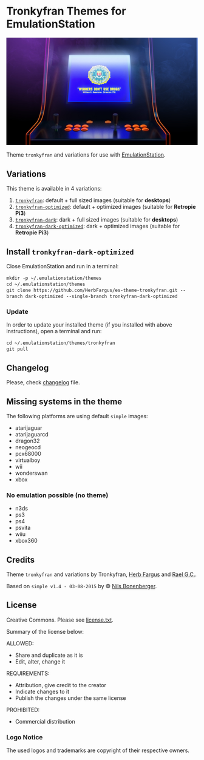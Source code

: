 # Tronkyfran Themes for EmulationStation

![Arcade banner](mame/art/mame_art_blur.jpg)

Theme `tronkyfran` and variations for use with [EmulationStation](http://www.emulationstation.org/).

## Variations

This theme is available in 4 variations:

1. [`tronkyfran`][1]: default + full sized images (suitable for **desktops**)
2. [`tronkyfran-optimized`][2]: default + optimized images (suitable for **Retropie Pi3**)
3. [`tronkyfran-dark`][3]: dark + full sized images (suitable for **desktops**)
4. [`tronkyfran-dark-optimized`][4]: dark + optimized images (suitable for **Retropie Pi3**)

[1]: https://github.com/HerbFargus/es-theme-tronkyfran
[2]: https://github.com/HerbFargus/es-theme-tronkyfran/tree/optimized
[3]: https://github.com/HerbFargus/es-theme-tronkyfran/tree/dark
[4]: https://github.com/HerbFargus/es-theme-tronkyfran/tree/dark-optimized

## Install `tronkyfran-dark-optimized`

Close EmulationStation and run in a terminal:

    mkdir -p ~/.emulationstation/themes
    cd ~/.emulationstation/themes
    git clone https://github.com/HerbFargus/es-theme-tronkyfran.git --branch dark-optimized --single-branch tronkyfran-dark-optimized

### Update

In order to update your installed theme (if you installed with above instructions), open a terminal and run:

    cd ~/.emulationstation/themes/tronkyfran
    git pull

## Changelog

Please, check [changelog](changelog.txt) file.

## Missing systems in the theme

The following platforms are using default `simple` images:

- atarijaguar
- atarijaguarcd
- dragon32
- neogeocd
- pcx68000
- virtualboy
- wii
- wonderswan
- xbox

### No emulation possible (no theme)

- n3ds
- ps3
- ps4
- psvita
- wiiu
- xbox360


## Credits

Theme `tronkyfran` and variations by Tronkyfran, [Herb Fargus](https://github.com/HerbFargus) and [Rael G.C.](https://github.com/raelgc/).

Based on `simple v1.4 - 03-08-2015` by © [Nils Bonenberger](http://blog.nilsbyte.de/).

## License

Creative Commons. Please see [license.txt](license.txt).

Summary of the license below:

ALLOWED:
- Share and duplicate as it is
- Edit, alter, change it

REQUIREMENTS:
- Attribution, give credit to the creator
- Indicate changes to it
- Publish the changes under the same license

PROHIBITED:   
- Commercial distribution

### Logo Notice

The used logos and trademarks are copyright of their respective owners.